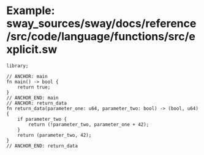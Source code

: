 # Example: sway_sources/sway/docs/reference/src/code/language/functions/src/explicit.sw

```sway
library;

// ANCHOR: main
fn main() -> bool {
    return true;
}
// ANCHOR_END: main
// ANCHOR: return_data
fn return_data(parameter_one: u64, parameter_two: bool) -> (bool, u64) {
    if parameter_two {
        return (!parameter_two, parameter_one + 42);
    }
    return (parameter_two, 42);
}
// ANCHOR_END: return_data

```
